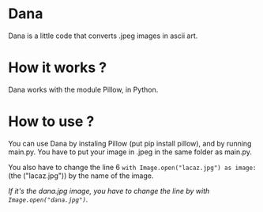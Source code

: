 # Dana
Dana is a little code that converts .jpeg images in ascii art.

# How it works ?
Dana works with the module Pillow, in Python.

# How to use ?
You can use Dana by instaling Pillow (put pip install pillow), and by running main.py. You have to put your image in .jpeg in the same folder as main.py.

You also have to change the line 6 `with Image.open("lacaz.jpg") as image:` (the ("lacaz.jpg")) by the name of the image.

  *If it's the dana.jpg image, you have to change the line by with `Image.open("dana.jpg")`.*
